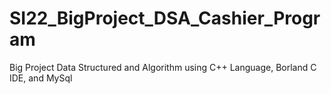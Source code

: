 # SI22_BigProject_DSA_Cashier_Program
Big Project Data Structured and Algorithm using C++ Language, Borland C IDE, and MySql
